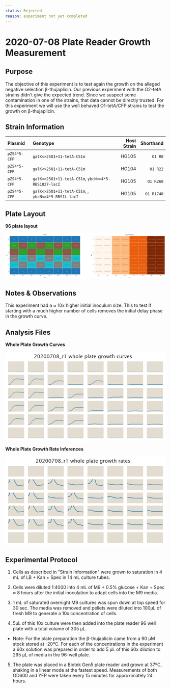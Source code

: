 ```yaml
---
status: Rejected
reason: experiment not yet completed
---
```


# 2020-07-08 Plate Reader Growth Measurement

## Purpose
The objective of this experiment is to test again the growth on the alleged
negative selection β-thujaplicin. Our previous experiment with the O2-tetA
strains didn't give the expected trend. Since we suspect some contamination in
one of the strains, that data cannot be directly trusted. For this experiment we
will use the well behaved O1-tetA/CFP strains to test the growth on
β-thujaplicin.

## Strain Information

| Plasmid | Genotype | Host Strain | Shorthand |
| :------ | :------- | ----------: | --------: |
| `pZS4*5-CFP`| `galK<>25O1+11-tetA-C51m` |  HG105 |`O1 R0` |
| `pZS4*5-CFP`| `galK<>25O1+11-tetA-C51m` |  HG104 |`O1 R22` |
| `pZS4*5-CFP`| `galK<>25O1+11-tetA-C51m`, `ybcN<>4*5-RBS1027-lacI` |  HG105 |`O1 R260` |
| `pZS4*5-CFP`| `galK<>25O1+11-tetA-C51m`, , `ybcN<>4*5-RBS1L-lacI` |  HG105 |`O1 R1740` |

## Plate Layout

**96 plate layout**

![plate layout](output/plate_layout.png)


## Notes & Observations

This experiment had a ≈ 10x higher initial inoculum size. This to test if
starting with a much higher number of cells removes the initial delay phase in
the growth curve.

## Analysis Files

**Whole Plate Growth Curves**

![plate layout](output/growth_plate_summary.png)

**Whole Plate Growth Rate Inferences**

![plate layout](output/growth_rate_summary.png)

## Experimental Protocol

1. Cells as described in "Strain Information" were grown to saturation in 4 mL
   of LB + Kan + Spec in 14 mL culture tubes.

2. Cells were diluted 1:4000 into 4 mL of M9 + 0.5% glucose + Kan + Spec ≈ 8
    hours after the initial inoculation to adapt cells into the M9 media.

3. 1 mL of saturated overnight M9 cultures was spun down at top speed for 30
   sec. The media was removed and pellets were diluted into 100µL of fresh M9
   to generate a 10x concentration of cells.

4. 5µL of this 10x culture were then added  into the plate reader 96 well plate
   with a total volume of 305 µL.
    
- Note: For the plate preparation the β-thujaplicin came from a 90 µM stock
  stored at -20ºC. For each of the concentrations in the experiment a 60x
  solution was prepared in order to add 5 µL of this 60x dilution to 295 µL of
  media in the 96-well plate.

5. The plate was placed in a Biotek Gen5 plate reader and grown at 37ºC, shaking
   in a linear mode at the fastest speed. Measurements of both OD600 and YFP
   were taken every 15 minutes for approximately 24 hours.